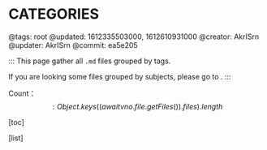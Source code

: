 # CATEGORIES

@tags: root
@updated: 1612335503000, 1612610931000
@creator: AkrISrn
@updater: AkrISrn
@commit: ea5e205

:::
This page gather all `.md` files grouped by tags.  

If you are looking some files grouped by subjects, please go to [](/en/archives.md "#").
:::

Count：$$: Object.keys((await vno.file.getFiles()).files).length $$

[toc]

[list]
